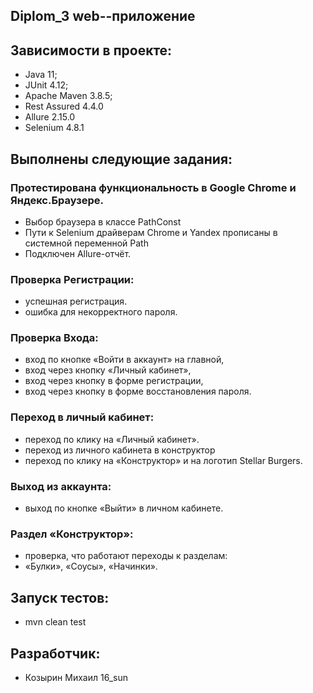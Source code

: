 ## Diplom_3 web--приложение

## Зависимости в проекте:
- Java 11;
- JUnit 4.12;
- Apache Maven 3.8.5;
- Rest Assured 4.4.0
- Allure 2.15.0
- Selenium 4.8.1

## Выполнены следующие задания: 

### Протестирована функциональность в Google Chrome и Яндекс.Браузере.
- Выбор браузера в классе PathConst
- Пути к Selenium драйверам Chrome и Yandex прописаны в системной переменной Path
- Подключен Allure-отчёт.

### Проверка Регистрации:
-  успешная регистрация.
-  ошибка для некорректного пароля.

### Проверка Входа: 
- вход по кнопке «Войти в аккаунт» на главной,
- вход через кнопку «Личный кабинет»,
- вход через кнопку в форме регистрации,
- вход через кнопку в форме восстановления пароля.

### Переход в личный кабинет:
- переход по клику на «Личный кабинет».
- переход из личного кабинета в конструктор 
- переход по клику на «Конструктор» и на логотип Stellar Burgers.

### Выход из аккаунта:
- выход по кнопке «Выйти» в личном кабинете.

### Раздел «Конструктор»:
- проверка, что работают переходы к разделам:
- «Булки», «Соусы», «Начинки».

## Запуск тестов:
- mvn clean test

## Разработчик:
- Козырин Михаил 16_sun
